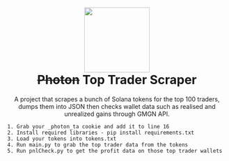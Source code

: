 <h1 align="center">
	<img src="https://i.imgur.com/YJPpoFX.png" width="150px"><br>
    <s>Photon</s> Top Trader Scraper
</h1>
<p align="center">
	A project that scrapes a bunch of Solana tokens for the top 100 traders, dumps them into JSON then checks wallet data such as realised and unrealized gains through GMGN API.</br>
</p>


```
1. Grab your _photon_ta cookie and add it to line 16
2. Install required libraries - pip install requirements.txt
3. Load your tokens into tokens.txt
4. Run main.py to grab the top trader data from the tokens
5. Run pnlCheck.py to get the profit data on those top trader wallets
```
